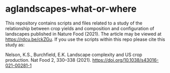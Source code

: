 # aglandscapes-what-or-where
This repository contains scripts and files related to a study of the relationship between crop yields and composition and configuration of landscapes published in Nature Food (2021). The article may be viewed at https://rdcu.be/ckZGu. If you use the scripts within this repo please cite this study as: 

Nelson, K.S., Burchfield, E.K. Landscape complexity and US crop production. Nat Food 2, 330–338 (2021). https://doi.org/10.1038/s43016-021-00281-1

